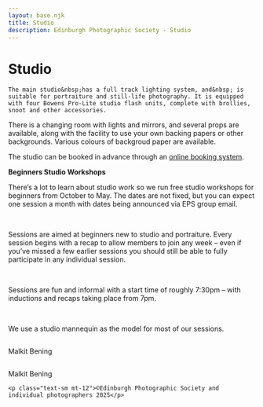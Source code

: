 ```yaml
---
layout: base.njk
title: Studio
description: Edinburgh Photographic Society - Studio
---
```


<div class="container mx-auto px-4 py-8">
  <div class="prose max-w-3xl mx-auto">
    <h1 class="text-3xl font-bold mb-6">Studio</h1>

    The main studio&nbsp;has a full track lighting system, and&nbsp; is suitable for portraiture and still-life photography. It is equipped with four Bowens Pro-Lite studio flash units, complete with brollies, snoot and other accessories.

There is a changing room with lights and mirrors, and several props are available, along with the facility to use your own backing papers or other backgrounds. Various colours of backgroud paper are available.&nbsp;

The studio can be booked in advance through an [online booking system](https://edinburghphotographicsociety.co.uk/bookings/Web/?).

**Beginners Studio Workshops**

There’s a lot to learn about studio work so we run free studio workshops for beginners from October to May. The dates are not fixed, but you can expect one session a month with dates being announced via EPS group email.&nbsp;

&nbsp;

Sessions are aimed at beginners new to studio and portraiture. Every session begins with a recap to allow members to join any week – even if you’ve missed a few earlier sessions you should still be able to fully participate in any individual session.&nbsp;

&nbsp;

Sessions are fun and informal with a start time of roughly 7:30pm – with inductions and recaps taking place from 7pm.&nbsp;

&nbsp;

We use a studio mannequin as the model for most of our sessions.

![Studio lights-Studio-V2](data:image/gif;base64,R0lGODlhAQABAAAAACH5BAEKAAEALAAAAAABAAEAAAICTAEAOw== "Studio lights-Studio-V2")

Malkit Bening

![Studio model-Studio V2](data:image/gif;base64,R0lGODlhAQABAAAAACH5BAEKAAEALAAAAAABAAEAAAICTAEAOw== "Studio model-Studio V2")

Malkit Bening

    <p class="text-sm mt-12">©Edinburgh Photographic Society and individual photographers 2025</p>
  </div>
</div>